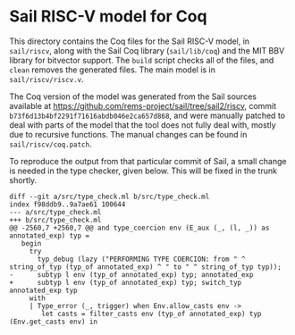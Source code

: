 # Sail RISC-V model for Coq

This directory contains the Coq files for the Sail RISC-V model, in
`sail/riscv`, along with the Sail Coq library (`sail/lib/coq`) and the
MIT BBV library for bitvector support.  The `build` script checks all
of the files, and `clean` removes the generated files.  The main model
is in `sail/riscv/riscv.v`.

The Coq version of the model was generated from the Sail sources
available at <https://github.com/rems-project/sail/tree/sail2/riscv>,
commit `b73f6d13b4bf2291f71616abdb046e2ca657d868`, and were manually
patched to deal with parts of the model that the tool does not fully
deal with, mostly due to recursive functions.  The manual changes can
be found in `sail/riscv/coq.patch`.

To reproduce the output from that particular commit of Sail, a small
change is needed in the type checker, given below.  This will be fixed
in the trunk shortly.

```
diff --git a/src/type_check.ml b/src/type_check.ml
index f98ddb9..9a7ae61 100644
--- a/src/type_check.ml
+++ b/src/type_check.ml
@@ -2560,7 +2560,7 @@ and type_coercion env (E_aux (_, (l, _)) as annotated_exp) typ =
   begin
     try
       typ_debug (lazy ("PERFORMING TYPE COERCION: from " ^ string_of_typ (typ_of annotated_exp) ^ " to " ^ string_of_typ typ));
-      subtyp l env (typ_of annotated_exp) typ; annotated_exp
+      subtyp l env (typ_of annotated_exp) typ; switch_typ annotated_exp typ
     with
     | Type_error (_, trigger) when Env.allow_casts env ->
        let casts = filter_casts env (typ_of annotated_exp) typ (Env.get_casts env) in
```
